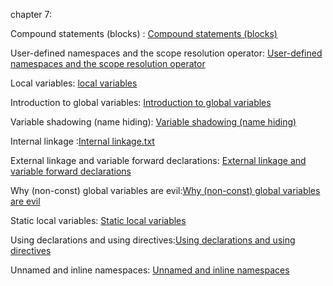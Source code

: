 ﻿chapter 7:

Compound statements (blocks) : [Compound statements (blocks)](https://github.com/TomChienBot/C/blob/master/Summary/Chapter%207/Compound%20statements%20(blocks)%20-%20Ho%C3%A0n%20th%C3%A0nh.txt)			

User-defined namespaces and the scope resolution operator: [User-defined namespaces and the scope resolution operator](https://github.com/TomChienBot/C/blob/master/Summary/Chapter%207/User-defined%20namespaces%20and%20the%20scope%20resolution%20operator%20-%20Ho%C3%A0n%20th%C3%A0nh.txt)

Local variables: [local variables](https://github.com/TomChienBot/C/blob/master/Summary/Chapter%207/Local%20variables%20-%20Ho%C3%A0n%20th%C3%A0nh.txt)

Introduction to global variables: [Introduction to global variables](https://github.com/TomChienBot/C/blob/master/Summary/Chapter%207/Introduction%20to%20global%20variables.txt)

Variable shadowing (name hiding): [Variable shadowing (name hiding)](https://github.com/TomChienBot/C/blob/master/Summary/Chapter%207/Variable%20shadowing%20(name%20hiding).txt)

Internal linkage :[Internal linkage.txt](https://github.com/TomChienBot/C/blob/master/Summary/Chapter%207/Internal%20linkage.txt)

External linkage and variable forward declarations: [External linkage and variable forward declarations](https://github.com/TomChienBot/C/blob/master/Summary/Chapter%207/External%20linkage%20and%20variable%20forward%20declarations.txt)

Why (non-const) global variables are evil:[Why (non-const) global variables are evil](https://github.com/TomChienBot/C/blob/master/Summary/Chapter%207/Why%20(non-const)%20global%20variables%20are%20evil.txt)

Static local variables: [Static local variables](https://github.com/TomChienBot/C/blob/master/Summary/Chapter%207/Static%20local%20variables.txt)

Using declarations and using directives:[Using declarations and using directives](https://github.com/TomChienBot/C/blob/master/Summary/Chapter%207/Using%20declarations%20and%20using%20directives.txt)

Unnamed and inline namespaces: [Unnamed and inline namespaces](https://github.com/TomChienBot/C/blob/master/Summary/Chapter%207/Unnamed%20and%20inline%20namespaces.txt)
